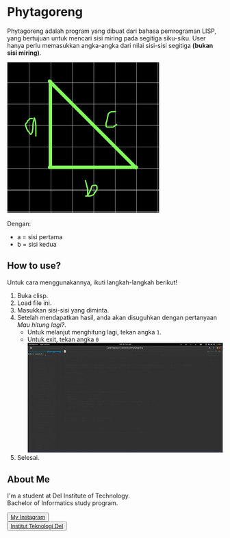# <b> Phytagoreng </b>

Phytagoreng adalah program yang dibuat dari bahasa pemrograman LISP, yang bertujuan untuk mencari sisi miring pada segitiga siku-siku. User hanya perlu memasukkan angka-angka dari nilai sisi-sisi segitiga **(bukan sisi miring)**.

![segitiga](ss.png)

Dengan:
- a = sisi pertama
- b = sisi kedua

## <b> How to use? </b>

Untuk cara menggunakannya, ikuti langkah-langkah berikut!
1. Buka clisp.
2. Load file ini.
3. Masukkan sisi-sisi yang diminta.
4. Setelah mendapatkan hasil, anda akan disuguhkan dengan pertanyaan *Mau hitung lagi?*. 
   - Untuk melanjut menghitung lagi, tekan angka `1`. 
   - Untuk exit, tekan angka `0`
  ![demo](demo.gif)
5. Selesai.

## <b>About Me</b>

I'm a student at Del Institute of Technology. <br>
Bachelor of Informatics study program. <br>


<button><a href="https://www.instagram.com/gabrielhtg77/">My Instagram</a></button>
<br>
<button><a href="https://www.del.ac.id/">Institut Teknologi Del</a></button>    